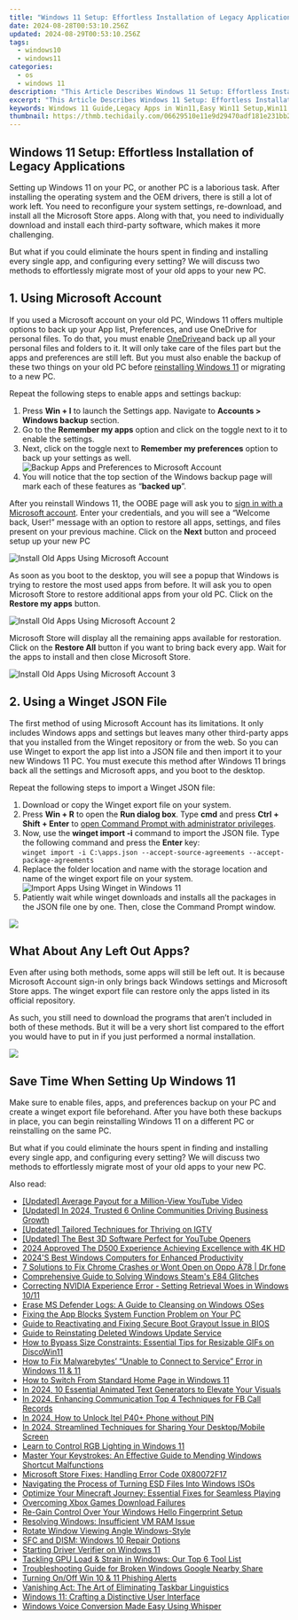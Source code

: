 ```yaml
---
title: "Windows 11 Setup: Effortless Installation of Legacy Applications"
date: 2024-08-28T00:53:10.256Z
updated: 2024-08-29T00:53:10.256Z
tags:
  - windows10
  - windows11
categories:
  - os
  - windows 11
description: "This Article Describes Windows 11 Setup: Effortless Installation of Legacy Applications"
excerpt: "This Article Describes Windows 11 Setup: Effortless Installation of Legacy Applications"
keywords: Windows 11 Guide,Legacy Apps in Win11,Easy Win11 Setup,Win11 Installer,Install Win11 Easily,Win11 Upgrade Path,Enable Old Apps W11
thumbnail: https://thmb.techidaily.com/06629510e11e9d29470adf181e231bb23d34ab4b20d9291b76fb465837bc25f3.jpg
---
```


## Windows 11 Setup: Effortless Installation of Legacy Applications

 Setting up Windows 11 on your PC, or another PC is a laborious task. After installing the operating system and the OEM drivers, there is still a lot of work left. You need to reconfigure your system settings, re-download, and install all the Microsoft Store apps. Along with that, you need to individually download and install each third-party software, which makes it more challenging.

 But what if you could eliminate the hours spent in finding and installing every single app, and configuring every setting? We will discuss two methods to effortlessly migrate most of your old apps to your new PC.

## 1\. Using Microsoft Account

 If you used a Microsoft account on your old PC, Windows 11 offers multiple options to back up your App list, Preferences, and use OneDrive for personal files. To do that, you must enable [OneDrive](https://www.makeuseof.com/what-is-onedrive/)and back up all your personal files and folders to it. It will only take care of the files part but the apps and preferences are still left. But you must also enable the backup of these two things on your old PC before [reinstalling Windows 11](https://www.makeuseof.com/windows-11-reinstall-without-deleting-apps/) or migrating to a new PC.

 Repeat the following steps to enable apps and settings backup:

1. Press **Win + I** to launch the Settings app. Navigate to **Accounts > Windows backup** section.
2. Go to the **Remember my apps** option and click on the toggle next to it to enable the settings.
3. Next, click on the toggle next to **Remember my preferences** option to back up your settings as well.  
![Backup Apps and Preferences to Microsoft Account](https://static1.makeuseofimages.com/wordpress/wp-content/uploads/2023/05/backup-apps-and-preferences-to-microsoft-account.jpg)
4. You will notice that the top section of the Windows backup page will mark each of these features as “**backed up**”.

 After you reinstall Windows 11, the OOBE page will ask you to [sign in with a Microsoft account](https://www.makeuseof.com/windows-switch-local-account-to-microsoft-account/). Enter your credentials, and you will see a “Welcome back, User!” message with an option to restore all apps, settings, and files present on your previous machine. Click on the **Next** button and proceed setup up your new PC

![Install Old Apps Using Microsoft Account](https://static1.makeuseofimages.com/wordpress/wp-content/uploads/2023/05/install-old-apps-using-microsoft-account.jpg)

 As soon as you boot to the desktop, you will see a popup that Windows is trying to restore the most used apps from before. It will ask you to open Microsoft Store to restore additional apps from your old PC. Click on the **Restore my apps** button.

![Install Old Apps Using Microsoft Account 2](https://static1.makeuseofimages.com/wordpress/wp-content/uploads/2023/05/install-old-apps-using-microsoft-account-2.jpg)

 Microsoft Store will display all the remaining apps available for restoration. Click on the **Restore All** button if you want to bring back every app. Wait for the apps to install and then close Microsoft Store.

![Install Old Apps Using Microsoft Account 3](https://static1.makeuseofimages.com/wordpress/wp-content/uploads/2023/05/install-old-apps-using-microsoft-account-3.jpg)

## 2\. Using a Winget JSON File

 The first method of using Microsoft Account has its limitations. It only includes Windows apps and settings but leaves many other third-party apps that you installed from the Winget repository or from the web. So you can use Winget to export the app list into a JSON file and then import it to your new Windows 11 PC. You must execute this method after Windows 11 brings back all the settings and Microsoft apps, and you boot to the desktop.

 Repeat the following steps to import a Winget JSON file:

1. Download or copy the Winget export file on your system.
2. Press **Win + R** to open the **Run dialog box**. Type **cmd** and press **Ctrl + Shift + Enter** to [open Command Prompt with administrator privileges](https://www.makeuseof.com/how-to-always-open-command-prompt-as-administrator-windows/).
3. Now, use the **winget import -i** command to import the JSON file. Type the following command and press the **Enter** key:  
`winget import -i C:\apps.json --accept-source-agreements --accept-package-agreements`
4. Replace the folder location and name with the storage location and name of the winget export file on your system.  
![Import Apps Using Winget in Windows 11](https://static1.makeuseofimages.com/wordpress/wp-content/uploads/2023/05/import-apps-using-winget-in-windows-11.jpg)
5. Patiently wait while winget downloads and installs all the packages in the JSON file one by one. Then, close the Command Prompt window.

<!-- affiliate ads begin -->
<a href="https://secure.2checkout.com/order/checkout.php?PRODS=4620780&QTY=1&AFFILIATE=108875&CART=1"><img src="https://secure.avangate.com/images/merchant/07dd4d5a72f5740ef0f035f201951476/728__90banner.jpg" border="0"></a>
<!-- affiliate ads end -->
## What About Any Left Out Apps?

 Even after using both methods, some apps will still be left out. It is because Microsoft Account sign-in only brings back Windows settings and Microsoft Store apps. The winget export file can restore only the apps listed in its official repository.

 As such, you still need to download the programs that aren’t included in both of these methods. But it will be a very short list compared to the effort you would have to put in if you just performed a normal installation.

<!-- affiliate ads begin -->
<a href="https://secure.2checkout.com/order/checkout.php?PRODS=32667153&QTY=1&AFFILIATE=108875&CART=1"><img src="https://www.coolmuster.com/uploads/image/20201228/feature02.png" border="0"></a>
<!-- affiliate ads end -->
## Save Time When Setting Up Windows 11

 Make sure to enable files, apps, and preferences backup on your PC and create a winget export file beforehand. After you have both these backups in place, you can begin reinstalling Windows 11 on a different PC or reinstalling on the same PC.

 But what if you could eliminate the hours spent in finding and installing every single app, and configuring every setting? We will discuss two methods to effortlessly migrate most of your old apps to your new PC.

<span class="atpl-alsoreadstyle">Also read:</span>
<div><ul>
<li><a href="https://youtube-clips.techidaily.com/updated-average-payout-for-a-million-view-youtube-video/"><u>[Updated] Average Payout for a Million-View YouTube Video</u></a></li>
<li><a href="https://fox-glue.techidaily.com/updated-in-2024-trusted-6-online-communities-driving-business-growth/"><u>[Updated] In 2024, Trusted 6 Online Communities Driving Business Growth</u></a></li>
<li><a href="https://instagram-video-recordings.techidaily.com/updated-tailored-techniques-for-thriving-on-igtv/"><u>[Updated] Tailored Techniques for Thriving on IGTV</u></a></li>
<li><a href="https://facebook-record-videos.techidaily.com/updated-the-best-3d-software-perfect-for-youtube-openers/"><u>[Updated] The Best 3D Software  Perfect for YouTube Openers</u></a></li>
<li><a href="https://some-skills.techidaily.com/2024-approved-the-d500-experience-achieving-excellence-with-4k-hd/"><u>2024 Approved  The D500 Experience  Achieving Excellence with 4K HD</u></a></li>
<li><a href="https://win11-tips.techidaily.com/2024s-best-windows-computers-for-enhanced-productivity/"><u>2024'S Best Windows Computers for Enhanced Productivity</u></a></li>
<li><a href="https://howto.techidaily.com/7-solutions-to-fix-chrome-crashes-or-wont-open-on-oppo-a78-drfone-by-drfone-fix-android-problems-fix-android-problems/"><u>7 Solutions to Fix Chrome Crashes or Wont Open on Oppo A78 | Dr.fone</u></a></li>
<li><a href="https://win11.techidaily.com/comprehensive-guide-to-solving-windows-steams-e84-glitches/"><u>Comprehensive Guide to Solving Windows Steam's E84 Glitches</u></a></li>
<li><a href="https://win11.techidaily.com/correcting-nvidia-experience-error-setting-retrieval-woes-in-windows-1011/"><u>Correcting NVIDIA Experience Error - Setting Retrieval Woes in Windows 10/11</u></a></li>
<li><a href="https://win11.techidaily.com/erase-ms-defender-logs-a-guide-to-cleansing-on-windows-oses/"><u>Erase MS Defender Logs: A Guide to Cleansing on Windows OSes</u></a></li>
<li><a href="https://win11.techidaily.com/fixing-the-app-blocks-system-function-problem-on-your-pc/"><u>Fixing the App Blocks System Function Problem on Your PC</u></a></li>
<li><a href="https://win11.techidaily.com/guide-to-reactivating-and-fixing-secure-boot-grayout-issue-in-bios/"><u>Guide to Reactivating and Fixing Secure Boot Grayout Issue in BIOS</u></a></li>
<li><a href="https://win11.techidaily.com/guide-to-reinstating-deleted-windows-update-service/"><u>Guide to Reinstating Deleted Windows Update Service</u></a></li>
<li><a href="https://win11.techidaily.com/how-to-bypass-size-constraints-essential-tips-for-resizable-gifs-on-discowin11/"><u>How to Bypass Size Constraints: Essential Tips for Resizable GIFs on DiscoWin11</u></a></li>
<li><a href="https://win11.techidaily.com/how-to-fix-malwarebytes-unable-to-connect-to-service-error-in-windows-11-and-11/"><u>How to Fix Malwarebytes’ “Unable to Connect to Service” Error in Windows 11 & 11</u></a></li>
<li><a href="https://win11.techidaily.com/how-to-switch-from-standard-home-page-in-windows-11/"><u>How to Switch From Standard Home Page in Windows 11</u></a></li>
<li><a href="https://smart-video-creator.techidaily.com/in-2024-10-essential-animated-text-generators-to-elevate-your-visuals/"><u>In 2024, 10 Essential Animated Text Generators to Elevate Your Visuals</u></a></li>
<li><a href="https://facebook-video-recording.techidaily.com/in-2024-enhancing-communication-top-4-techniques-for-fb-call-records/"><u>In 2024, Enhancing Communication  Top 4 Techniques for FB Call Records</u></a></li>
<li><a href="https://unlock-android.techidaily.com/in-2024-how-to-unlock-itel-p40plus-phone-without-pin-by-drfone-android/"><u>In 2024, How to Unlock Itel P40+ Phone without PIN</u></a></li>
<li><a href="https://on-screen-recording.techidaily.com/in-2024-streamlined-techniques-for-sharing-your-desktopmobile-screen/"><u>In 2024, Streamlined Techniques for Sharing Your Desktop/Mobile Screen</u></a></li>
<li><a href="https://win11.techidaily.com/learn-to-control-rgb-lighting-in-windows-11/"><u>Learn to Control RGB Lighting in Windows 11</u></a></li>
<li><a href="https://win11.techidaily.com/master-your-keystrokes-an-effective-guide-to-mending-windows-shortcut-malfunctions/"><u>Master Your Keystrokes: An Effective Guide to Mending Windows Shortcut Malfunctions</u></a></li>
<li><a href="https://win11.techidaily.com/microsoft-store-fixes-handling-error-code-0x80072f17/"><u>Microsoft Store Fixes: Handling Error Code 0X80072F17</u></a></li>
<li><a href="https://win11.techidaily.com/navigating-the-process-of-turning-esd-files-into-windows-isos/"><u>Navigating the Process of Turning ESD Files Into Windows ISOs</u></a></li>
<li><a href="https://win-solutions.techidaily.com/optimize-your-minecraft-journey-essential-fixes-for-seamless-playing/"><u>Optimize Your Minecraft Journey: Essential Fixes for Seamless Playing</u></a></li>
<li><a href="https://win11.techidaily.com/overcoming-xbox-games-download-failures/"><u>Overcoming Xbox Games Download Failures</u></a></li>
<li><a href="https://win11.techidaily.com/re-gain-control-over-your-windows-hello-fingerprint-setup/"><u>Re-Gain Control Over Your Windows Hello Fingerprint Setup</u></a></li>
<li><a href="https://win11.techidaily.com/resolving-windows-insufficient-vm-ram-issue/"><u>Resolving Windows: Insufficient VM RAM Issue</u></a></li>
<li><a href="https://win11.techidaily.com/rotate-window-viewing-angle-windows-style/"><u>Rotate Window Viewing Angle Windows-Style</u></a></li>
<li><a href="https://win-howtos.techidaily.com/sfc-and-dism-windows-10-repair-options/"><u>SFC and DISM: Windows 10 Repair Options</u></a></li>
<li><a href="https://win11.techidaily.com/starting-driver-verifier-on-windows-11/"><u>Starting Driver Verifier on Windows 11</u></a></li>
<li><a href="https://win11.techidaily.com/tackling-gpu-load-and-strain-in-windows-our-top-6-tool-list/"><u>Tackling GPU Load & Strain in Windows: Our Top 6 Tool List</u></a></li>
<li><a href="https://win11.techidaily.com/troubleshooting-guide-for-broken-windows-google-nearby-share/"><u>Troubleshooting Guide for Broken Windows Google Nearby Share</u></a></li>
<li><a href="https://win11.techidaily.com/turning-onoff-win-10-and-11-phishing-alerts/"><u>Turning On/Off Win 10 & 11 Phishing Alerts</u></a></li>
<li><a href="https://win11.techidaily.com/vanishing-act-the-art-of-eliminating-taskbar-linguistics/"><u>Vanishing Act: The Art of Eliminating Taskbar Linguistics</u></a></li>
<li><a href="https://win11.techidaily.com/windows-11-crafting-a-distinctive-user-interface/"><u>Windows 11: Crafting a Distinctive User Interface</u></a></li>
<li><a href="https://win11.techidaily.com/windows-voice-conversion-made-easy-using-whisper/"><u>Windows Voice Conversion Made Easy Using Whisper</u></a></li>
</ul></div>

<ins class="adsbygoogle"
      style="display:block"
      data-ad-client="ca-pub-7571918770474297"
      data-ad-slot="8358498916"
      data-ad-format="auto"
      data-full-width-responsive="true"></ins>